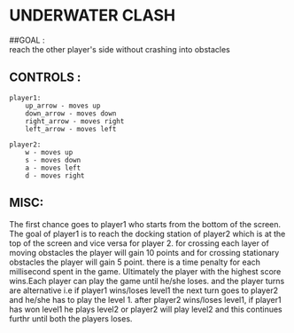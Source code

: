 # UNDERWATER CLASH  
           
##GOAL :  
reach the other player's side without crashing into obstacles  

## CONTROLS :  
    player1:  
        up_arrow - moves up  
        down_arrow - moves down  
        right_arrow - moves right   
        left_arrow - moves left  
  
    player2:  
        w - moves up  
        s - moves down  
        a - moves left  
        d - moves right  
  
## MISC:  
The first chance goes to player1 who starts from the bottom of the screen. The goal of player1 is to reach the docking station of player2 which is at the top of the screen and vice versa for player 2.
for crossing each layer of moving obstacles the player will gain 10 points and for crossing stationary obstacles the player will gain 5 point. there is a time penalty for each millisecond spent in the
game. Ultimately the player with the highest score wins.Each player can play the game until he/she loses. and the player turns are alternative i.e if player1 wins/loses level1 the next turn goes to 
player2 and he/she has to play the level 1. after player2 wins/loses level1, if player1 has won level1 he plays level2 or player2 will play level2 and this continues furthr until both the players loses.
